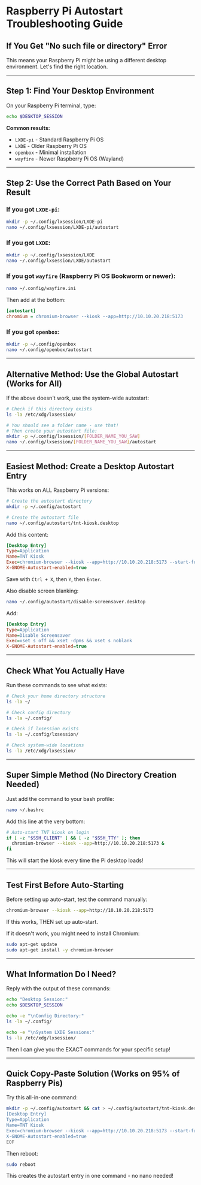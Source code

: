# Raspberry Pi Autostart Troubleshooting Guide

## If You Get "No such file or directory" Error

This means your Raspberry Pi might be using a different desktop environment. Let's find the right location.

---

## Step 1: Find Your Desktop Environment

On your Raspberry Pi terminal, type:

```bash
echo $DESKTOP_SESSION
```

**Common results:**
- `LXDE-pi` - Standard Raspberry Pi OS
- `LXDE` - Older Raspberry Pi OS
- `openbox` - Minimal installation
- `wayfire` - Newer Raspberry Pi OS (Wayland)

---

## Step 2: Use the Correct Path Based on Your Result

### If you got `LXDE-pi`:
```bash
mkdir -p ~/.config/lxsession/LXDE-pi
nano ~/.config/lxsession/LXDE-pi/autostart
```

### If you got `LXDE`:
```bash
mkdir -p ~/.config/lxsession/LXDE
nano ~/.config/lxsession/LXDE/autostart
```

### If you got `wayfire` (Raspberry Pi OS Bookworm or newer):
```bash
nano ~/.config/wayfire.ini
```

Then add at the bottom:
```ini
[autostart]
chromium = chromium-browser --kiosk --app=http://10.10.20.218:5173
```

### If you got `openbox`:
```bash
mkdir -p ~/.config/openbox
nano ~/.config/openbox/autostart
```

---

## Alternative Method: Use the Global Autostart (Works for All)

If the above doesn't work, use the system-wide autostart:

```bash
# Check if this directory exists
ls -la /etc/xdg/lxsession/

# You should see a folder name - use that!
# Then create your autostart file:
mkdir -p ~/.config/lxsession/[FOLDER_NAME_YOU_SAW]
nano ~/.config/lxsession/[FOLDER_NAME_YOU_SAW]/autostart
```

---

## Easiest Method: Create a Desktop Autostart Entry

This works on ALL Raspberry Pi versions:

```bash
# Create the autostart directory
mkdir -p ~/.config/autostart

# Create the autostart file
nano ~/.config/autostart/tnt-kiosk.desktop
```

Add this content:
```ini
[Desktop Entry]
Type=Application
Name=TNT Kiosk
Exec=chromium-browser --kiosk --app=http://10.10.20.218:5173 --start-fullscreen --disable-infobars --no-first-run
X-GNOME-Autostart-enabled=true
```

Save with `Ctrl + X`, then `Y`, then `Enter`.

Also disable screen blanking:
```bash
nano ~/.config/autostart/disable-screensaver.desktop
```

Add:
```ini
[Desktop Entry]
Type=Application
Name=Disable Screensaver
Exec=xset s off && xset -dpms && xset s noblank
X-GNOME-Autostart-enabled=true
```

---

## Check What You Actually Have

Run these commands to see what exists:

```bash
# Check your home directory structure
ls -la ~/

# Check config directory
ls -la ~/.config/

# Check if lxsession exists
ls -la ~/.config/lxsession/

# Check system-wide locations
ls -la /etc/xdg/lxsession/
```

---

## Super Simple Method (No Directory Creation Needed)

Just add the command to your bash profile:

```bash
nano ~/.bashrc
```

Add this line at the very bottom:
```bash
# Auto-start TNT kiosk on login
if [ -z "$SSH_CLIENT" ] && [ -z "$SSH_TTY" ]; then
  chromium-browser --kiosk --app=http://10.10.20.218:5173 &
fi
```

This will start the kiosk every time the Pi desktop loads!

---

## Test First Before Auto-Starting

Before setting up auto-start, test the command manually:

```bash
chromium-browser --kiosk --app=http://10.10.20.218:5173
```

If this works, THEN set up auto-start.

If it doesn't work, you might need to install Chromium:
```bash
sudo apt-get update
sudo apt-get install -y chromium-browser
```

---

## What Information Do I Need?

Reply with the output of these commands:

```bash
echo "Desktop Session:"
echo $DESKTOP_SESSION

echo -e "\nConfig Directory:"
ls -la ~/.config/

echo -e "\nSystem LXDE Sessions:"
ls -la /etc/xdg/lxsession/
```

Then I can give you the EXACT commands for your specific setup!

---

## Quick Copy-Paste Solution (Works on 95% of Raspberry Pis)

Try this all-in-one command:

```bash
mkdir -p ~/.config/autostart && cat > ~/.config/autostart/tnt-kiosk.desktop << 'EOF'
[Desktop Entry]
Type=Application
Name=TNT Kiosk
Exec=chromium-browser --kiosk --app=http://10.10.20.218:5173 --start-fullscreen --disable-infobars --no-first-run
X-GNOME-Autostart-enabled=true
EOF
```

Then reboot:
```bash
sudo reboot
```

This creates the autostart entry in one command - no nano needed!
